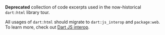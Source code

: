 **Deprecated** collection of code excerpts used
in the now-historical `dart:html` library tour.

All usages of `dart:html` should migrate to `dart:js_interop` and `package:web`.
To learn more, check out [Dart JS interop](https://dart.dev/interop/js-interop).
